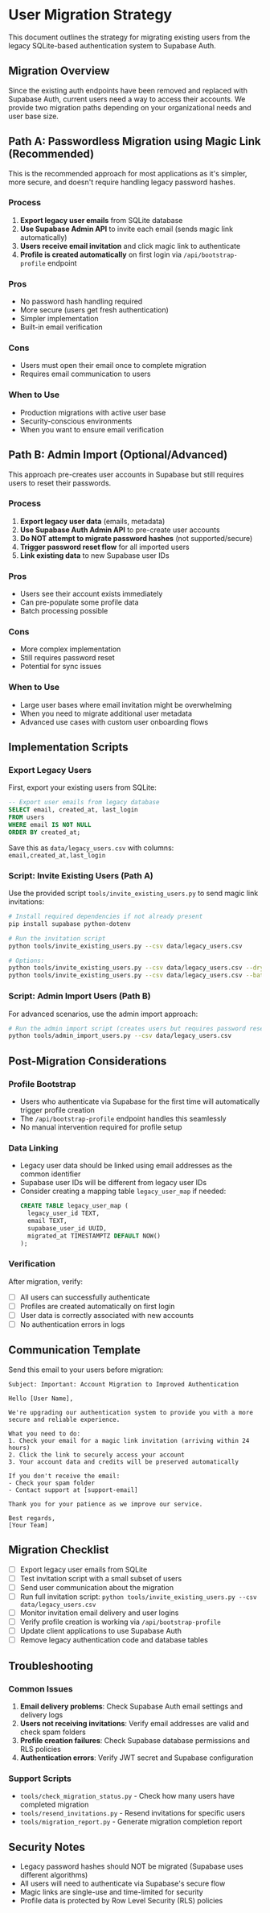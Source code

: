 # User Migration Strategy

This document outlines the strategy for migrating existing users from the legacy SQLite-based authentication system to Supabase Auth.

## Migration Overview

Since the existing auth endpoints have been removed and replaced with Supabase Auth, current users need a way to access their accounts. We provide two migration paths depending on your organizational needs and user base size.

## Path A: Passwordless Migration using Magic Link (Recommended)

This is the recommended approach for most applications as it's simpler, more secure, and doesn't require handling legacy password hashes.

### Process
1. **Export legacy user emails** from SQLite database
2. **Use Supabase Admin API** to invite each email (sends magic link automatically)
3. **Users receive email invitation** and click magic link to authenticate
4. **Profile is created automatically** on first login via `/api/bootstrap-profile` endpoint

### Pros
- No password hash handling required
- More secure (users get fresh authentication)
- Simpler implementation
- Built-in email verification

### Cons
- Users must open their email once to complete migration
- Requires email communication to users

### When to Use
- Production migrations with active user base
- Security-conscious environments
- When you want to ensure email verification

## Path B: Admin Import (Optional/Advanced)

This approach pre-creates user accounts in Supabase but still requires users to reset their passwords.

### Process
1. **Export legacy user data** (emails, metadata)
2. **Use Supabase Auth Admin API** to pre-create user accounts
3. **Do NOT attempt to migrate password hashes** (not supported/secure)
4. **Trigger password reset flow** for all imported users
5. **Link existing data** to new Supabase user IDs

### Pros
- Users see their account exists immediately
- Can pre-populate some profile data
- Batch processing possible

### Cons
- More complex implementation
- Still requires password reset
- Potential for sync issues

### When to Use
- Large user bases where email invitation might be overwhelming
- When you need to migrate additional user metadata
- Advanced use cases with custom user onboarding flows

## Implementation Scripts

### Export Legacy Users

First, export your existing users from SQLite:

```sql
-- Export user emails from legacy database
SELECT email, created_at, last_login 
FROM users 
WHERE email IS NOT NULL 
ORDER BY created_at;
```

Save this as `data/legacy_users.csv` with columns: `email,created_at,last_login`

### Script: Invite Existing Users (Path A)

Use the provided script `tools/invite_existing_users.py` to send magic link invitations:

```bash
# Install required dependencies if not already present
pip install supabase python-dotenv

# Run the invitation script
python tools/invite_existing_users.py --csv data/legacy_users.csv

# Options:
python tools/invite_existing_users.py --csv data/legacy_users.csv --dry-run  # Preview only
python tools/invite_existing_users.py --csv data/legacy_users.csv --batch-size 50  # Smaller batches
```

### Script: Admin Import Users (Path B)

For advanced scenarios, use the admin import approach:

```bash
# Run the admin import script (creates users but requires password reset)
python tools/admin_import_users.py --csv data/legacy_users.csv
```

## Post-Migration Considerations

### Profile Bootstrap
- Users who authenticate via Supabase for the first time will automatically trigger profile creation
- The `/api/bootstrap-profile` endpoint handles this seamlessly
- No manual intervention required for profile setup

### Data Linking
- Legacy user data should be linked using email addresses as the common identifier
- Supabase user IDs will be different from legacy user IDs
- Consider creating a mapping table `legacy_user_map` if needed:
  ```sql
  CREATE TABLE legacy_user_map (
    legacy_user_id TEXT,
    email TEXT,
    supabase_user_id UUID,
    migrated_at TIMESTAMPTZ DEFAULT NOW()
  );
  ```

### Verification
After migration, verify:
- [ ] All users can successfully authenticate
- [ ] Profiles are created automatically on first login
- [ ] User data is correctly associated with new accounts
- [ ] No authentication errors in logs

## Communication Template

Send this email to your users before migration:

```
Subject: Important: Account Migration to Improved Authentication

Hello [User Name],

We're upgrading our authentication system to provide you with a more secure and reliable experience. 

What you need to do:
1. Check your email for a magic link invitation (arriving within 24 hours)
2. Click the link to securely access your account
3. Your account data and credits will be preserved automatically

If you don't receive the email:
- Check your spam folder
- Contact support at [support-email]

Thank you for your patience as we improve our service.

Best regards,
[Your Team]
```

## Migration Checklist

- [ ] Export legacy user emails from SQLite
- [ ] Test invitation script with a small subset of users
- [ ] Send user communication about the migration
- [ ] Run full invitation script: `python tools/invite_existing_users.py --csv data/legacy_users.csv`
- [ ] Monitor invitation email delivery and user logins
- [ ] Verify profile creation is working via `/api/bootstrap-profile`
- [ ] Update client applications to use Supabase Auth
- [ ] Remove legacy authentication code and database tables

## Troubleshooting

### Common Issues
1. **Email delivery problems**: Check Supabase Auth email settings and delivery logs
2. **Users not receiving invitations**: Verify email addresses are valid and check spam folders
3. **Profile creation failures**: Check Supabase database permissions and RLS policies
4. **Authentication errors**: Verify JWT secret and Supabase configuration

### Support Scripts
- `tools/check_migration_status.py` - Check how many users have completed migration
- `tools/resend_invitations.py` - Resend invitations for specific users
- `tools/migration_report.py` - Generate migration completion report

## Security Notes

- Legacy password hashes should NOT be migrated (Supabase uses different algorithms)
- All users will need to authenticate via Supabase's secure flow
- Magic links are single-use and time-limited for security
- Profile data is protected by Row Level Security (RLS) policies